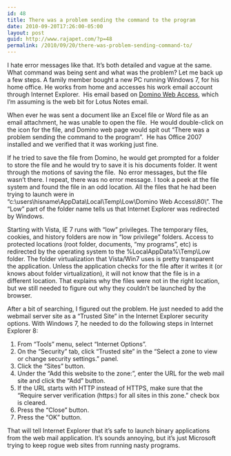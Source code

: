 ```yaml
---
id: 48
title: There was a problem sending the command to the program
date: 2010-09-20T17:26:00-05:00
layout: post
guid: http://www.rajapet.com/?p=48
permalink: /2010/09/20/there-was-problem-sending-command-to/
---
```

I hate error messages like that. It’s both detailed and vague at the same. What command was being sent and what was the problem? Let me back up a few steps. A family member bought a new PC running Windows 7, for his home office. He works from home and accesses his work email account through Internet Explorer.  His email based on [Domino Web Access](http://www-947.ibm.com/support/entry/portal/Overview/Software/Lotus/Lotus_Domino_Web_Access), which I’m assuming is the web bit for Lotus Notes email.

When ever he was sent a document like an Excel file or Word file as an email attachment, he was unable to open the file.  He would double-click on the icon for the file, and Domino web page would spit out “There was a problem sending the command to the program”.  He has Office 2007 installed and we verified that it was working just fine.

If he tried to save the file from Domino, he would get prompted for a folder to store the file and he would try to save it is his documents folder. It went through the motions of saving the file.  No error messages, but the file wasn’t there. I repeat, there was no error message. I took a peek at the file system and found the file in an odd location. All the files that he had been trying to launch were in “c:\users\hisname\AppData\Local\Temp\Low\Domino Web Access\80\”. The “Low” part of the folder name tells us that Internet Explorer was redirected by Windows.

Starting with Vista, IE 7 runs with “low” privileges. The temporary files, cookies, and history folders are now in “low privilege” folders. Access to protected locations (root folder, documents, “my programs”, etc) is redirected by the operating system to the %LocalAppData%\Temp\Low folder. The folder virtualization that Vista/Win7 uses is pretty transparent the application. Unless the application checks for the file after it writes it (or knows about folder virtualization), it will not know that the file is in a different location. That explains why the files were not in the right location, but we still needed to figure out why they couldn’t be launched by the browser.

After a bit of searching, I figured out the problem. He just needed to add the webmail server site as a “Trusted Site” in the Internet Explorer security options. With Windows 7, he needed to do the following steps in Internet Explorer 8:

  1. From “Tools” menu, select “Internet Options”.
  2. On the “Security” tab, click “Trusted site” in the “Select a zone to view or change security settings.” panel.
  3. Click the “Sites” button.
  4. Under the “Add this website to the zone:”, enter the URL for the web mail site and click the “Add” button.
  5. If the URL starts with HTTP instead of HTTPS, make sure that the “Require server verification (https:) for all sites in this zone.” check box is cleared.
  6. Press the “Close” button.
  7. Press the “OK” button.

That will tell Internet Explorer that it’s safe to launch binary applications from the web mail application. It’s sounds annoying, but it’s just Microsoft trying to keep rogue web sites from running nasty programs.